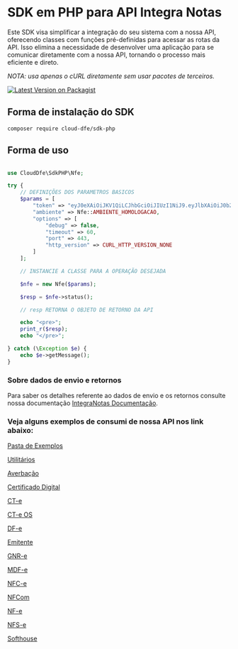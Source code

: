 # SDK em PHP para API Integra Notas

Este SDK visa simplificar a integração do seu sistema com a nossa API, oferecendo classes com funções pré-definidas para acessar as rotas da API. Isso elimina a necessidade de desenvolver uma aplicação para se comunicar diretamente com a nossa API, tornando o processo mais eficiente e direto.

*NOTA: usa apenas o cURL diretamente sem usar pacotes de terceiros.*


[![Latest Version on Packagist][ico-version]][link-packagist]


## Forma de instalação do SDK

```
composer require cloud-dfe/sdk-php
```

## Forma de uso

```php

use CloudDfe\SdkPHP\Nfe;

try {
    // DEFINIÇÕES DOS PARAMETROS BASICOS
    $params = [
        "token" => "eyJ0eXAiOiJKV1QiLCJhbGciOiJIUzI1NiJ9.eyJlbXAiOiJ0b2tlbl9leGVtcGxvIiwidXNyIjoidGsiLCJ0cCI6InRrIn0.Tva_viCMCeG3nkRYmi_RcJ6BtSzui60kdzIsuq5X-sQ",
        "ambiente" => Nfe::AMBIENTE_HOMOLOGACAO,
        "options" => [
            "debug" => false,
            "timeout" => 60,
            "port" => 443,
            "http_version" => CURL_HTTP_VERSION_NONE
        ]
    ];

    // INSTANCIE A CLASSE PARA A OPERAÇÃO DESEJADA

    $nfe = new Nfe($params);

    $resp = $nfe->status();

    // resp RETORNA O OBJETO DE RETORNO DA API

    echo "<pre>";
    print_r($resp);
    echo "</pre>";

} catch (\Exception $e) {
    echo $e->getMessage();
}

```

### Sobre dados de envio e retornos

Para saber os detalhes referente ao dados de envio e os retornos consulte nossa documentação [IntegraNotas Documentação](https://integranotas.com.br/doc).

### Veja alguns exemplos de consumi de nossa API nos link abaixo:

[Pasta de Exemplos](https://github.com/cloud-dfe/sdk-php/tree/master/examples)

[Utilitários](https://github.com/cloud-dfe/sdk-php/tree/master/examples/util)

[Averbação](https://github.com/cloud-dfe/sdk-php/tree/master/examples/averbacao)

[Certificado Digital](https://github.com/cloud-dfe/sdk-php/tree/master/examples/certificado)

[CT-e](https://github.com/cloud-dfe/sdk-php/tree/master/examples/cte)

[CT-e OS](https://github.com/cloud-dfe/sdk-php/tree/master/examples/cteos)

[DF-e](https://github.com/cloud-dfe/sdk-php/tree/master/examples/dfe)

[Emitente](https://github.com/cloud-dfe/sdk-php/tree/master/examples/emitente)

[GNR-e](https://github.com/cloud-dfe/sdk-php/tree/master/examples/gnre)

[MDF-e](https://github.com/cloud-dfe/sdk-php/tree/master/examples/mdfe)

[NFC-e](https://github.com/cloud-dfe/sdk-php/tree/master/examples/nfce)

[NFCom](https://github.com/cloud-dfe/sdk-php/tree/master/examples/nfcom)

[NF-e](https://github.com/cloud-dfe/sdk-php/tree/master/examples/nfe)

[NFS-e](https://github.com/cloud-dfe/sdk-php/tree/master/examples/nfse)

[Softhouse](https://github.com/cloud-dfe/sdk-php/tree/master/examples/softhouse)

[ico-version]: https://img.shields.io/packagist/v/cloud-dfe/sdk-php.svg?style=flat-square
[link-packagist]: https://packagist.org/packages/cloud-dfe/sdk-php
